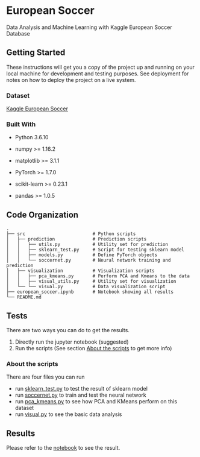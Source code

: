 # European Soccer

Data Analysis and Machine Learning with Kaggle European Soccer Database

## Getting Started

These instructions will get you a copy of the project up and running on your local machine for development and testing purposes. See deployment for notes on how to deploy the project on a live system.

### Dataset

[Kaggle European Soccer](https://www.kaggle.com/hugomathien/soccer)

### Built With

* Python 3.6.10

* numpy >= 1.16.2

* matplotlib >= 3.1.1

* PyTorch >= 1.7.0

* scikit-learn >= 0.23.1

* pandas >= 1.0.5

## Code Organization

```
.
├── src                         # Python scripts
│   ├── prediction              # Prediction scripts
│   │   ├── utils.py            # Utility set for prediction
│   │   ├── sklearn_test.py     # Script for testing sklearn model
│   │   ├── models.py           # Define PyTorch objects
│   │   └── soccernet.py        # Neural network training and prediction
│   ├── visualization           # Visualization scripts
│   │   ├── pca_kmeans.py       # Perform PCA and Kmeans to the data
│   │   ├── visual_utils.py     # Utility set for visualization
│   └── └── visual.py           # Data visualization script
├── european_soccer.ipynb       # Notebook showing all results
└── README.md
```

## Tests

There are two ways you can do to get the results.

1. Directly run the jupyter notebook (suggested)
2. Run the scripts (See section [About the scripts](#about-the-scripts) to get more info)

### About the scripts

There are four files you can run

* run [sklearn_test.py](https://github.com/arthur960304/european_soccer/blob/main/src/prediction/sklearn_test.py) to test the result of sklearn model
* run [soccernet.py](https://github.com/arthur960304/european_soccer/blob/main/src/prediction/soccernet.py) to train and test the neural network
* run [pca_kmeans.py](https://github.com/arthur960304/european_soccer/blob/main/src/visualization/pca_kmeans.py) to see how PCA and KMeans perform on this dataset
* run [visual.py](https://github.com/arthur960304/european_soccer/blob/main/src/visualization/visual.py) to see the basic data analysis

## Results

Please refer to the [notebook](https://github.com/arthur960304/european_soccer/blob/main/european_soccer.ipynb) to see the result.
